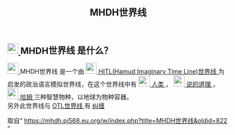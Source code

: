 <section id="mw-content">
 <div class="cosmos-pageAligned mw-body" id="content">
  <a id="top">
  </a>
  <header id="cosmos-page-header">
   <div id="cosmos-header-articleHeader">
    <h1 class="firstHeading" id="firstHeading">
     <span id="cosmos-title-text">
      <span class="mw-page-title-main">
       MHDH世界线
      </span>
     </span>
     <div class="mw-indicators">
     </div>
    </h1>
   </div>
  </header>
  <div class="cosmos-articleContainer">
   <article id="cosmos-pageBody-content">
    <div id="cosmos-pageContent-subtitle">
     <div id="mw-content-subtitle">
     </div>
    </div>
    <div id="siteNotice">
     <!-- CentralNotice -->
    </div>
    <div class="mw-body-content mw-content-ltr" dir="ltr" id="mw-content-text" lang="zh">
     <div class="mw-parser-output">
      <p>
       <big>
        <big>
         <b>
          <span class="mw-default-size" typeof="mw:File">
           <a class="mw-file-description" href="//mhdh.pj568.eu.org/wiki/File:MHDH.png">
            <img decoding="async" height="25" src="//static.miraheze.org/hamuddaolihumanlinewikiwiki/c/c6/MHDH.png" width="25"/>
           </a>
          </span>
          <a class="mw-selflink selflink">
           MHDH世界线
          </a>
          是什么？
         </b>
        </big>
       </big>
      </p>
      <p>
       <span class="mw-default-size" typeof="mw:File">
        <a class="mw-file-description" href="//mhdh.pj568.eu.org/wiki/File:MHDH.png">
         <img decoding="async" height="25" src="//static.miraheze.org/hamuddaolihumanlinewikiwiki/c/c6/MHDH.png" width="25"/>
        </a>
       </span>
       <a class="mw-selflink selflink">
        MHDH世界线
       </a>
       是一个由
       <span class="mw-default-size" typeof="mw:File">
        <a class="mw-file-description" href="//mhdh.pj568.eu.org/wiki/File:Hamud.png">
         <img decoding="async" height="25" src="//static.miraheze.org/hamuddaolihumanlinewikiwiki/2/28/Hamud.png" width="25"/>
        </a>
       </span>
       <a href="//mhdh.pj568.eu.org/wiki/HITL%E4%B8%96%E7%95%8C%E7%BA%BF" title="HITL世界线">
        HITL(Hamud Imaginary Time Line)世界线
       </a>
       为启发的政治语言模拟世界线，在这个世界线中有
       <span class="mw-default-size" typeof="mw:File">
        <a class="mw-file-description" href="//mhdh.pj568.eu.org/wiki/File:%E4%BA%BA%E7%B1%BB.png">
         <img decoding="async" height="24" src="//static.miraheze.org/hamuddaolihumanlinewikiwiki/3/32/%E4%BA%BA%E7%B1%BB.png" width="26"/>
        </a>
       </span>
       <a href="//mhdh.pj568.eu.org/wiki/%E4%BA%BA%E7%B1%BB" title="人类">
        人类
       </a>
       ，
       <span class="mw-default-size" typeof="mw:File">
        <a class="mw-file-description" href="//mhdh.pj568.eu.org/wiki/File:Shuodedaoli.png">
         <img decoding="async" height="25" src="//static.miraheze.org/hamuddaolihumanlinewikiwiki/9/95/Shuodedaoli.png" width="25"/>
        </a>
       </span>
       <a href="//mhdh.pj568.eu.org/wiki/%E8%AF%B4%E7%9A%84%E9%81%93%E7%90%86" title="说的道理">
        说的道理
       </a>
       ，
       <span class="mw-default-size" typeof="mw:File">
        <a class="mw-file-description" href="//mhdh.pj568.eu.org/wiki/File:Hamud.png">
         <img decoding="async" height="25" src="//static.miraheze.org/hamuddaolihumanlinewikiwiki/2/28/Hamud.png" width="25"/>
        </a>
       </span>
       <a href="//mhdh.pj568.eu.org/wiki/%E5%93%88%E5%A7%86" title="哈姆">
        哈姆
       </a>
       三种智慧物种，以地球为物种容器。
       <br/>
       另外此世界线与
       <a class="new" href="//mhdh.pj568.eu.org/w/index.php?title=OTL%E4%B8%96%E7%95%8C%E7%BA%BF&amp;action=edit&amp;redlink=1" title="OTL世界线（页面不存在）">
        OTL世界线
       </a>
       有
       <a class="new" href="//mhdh.pj568.eu.org/w/index.php?title=%E8%AE%B0%E5%BF%86%E7%BA%A0%E7%BC%A0&amp;action=edit&amp;redlink=1" title="记忆纠缠（页面不存在）">
        纠缠
       </a>
       <br/>
      </p>
      <!-- 
NewPP limit report
Parsed by mwtask141
Cached time: 20231224114326
Cache expiry: 604800
Reduced expiry: false
Complications: [no‐toc‐conversion]
CPU time usage: 0.091 seconds
Real time usage: 0.161 seconds
Preprocessor visited node count: 1/1000000
Post‐expand include size: 0/2097152 bytes
Template argument size: 0/2097152 bytes
Highest expansion depth: 1/100
Expensive parser function count: 0/99
Unstrip recursion depth: 0/20
Unstrip post‐expand size: 0/5000000 bytes
-->
      <!--
Transclusion expansion time report (%,ms,calls,template)
100.00%    0.000      1 -total
-->
      <!-- Saved in parser cache with key hamuddaolihumanlinewikiwiki:pcache:idhash:239-0!canonical!zh!groups=* and timestamp 20231224114326 and revision id 822. Rendering was triggered because: unknown
 -->
     </div>
     <noscript>
      <img alt="" height="1" src="https://mhdh.pj568.eu.org/wiki/Special:CentralAutoLogin/start?type=1x1" style="border: none; position: absolute;" title="" width="1"/>
     </noscript>
    </div>
    <div class="printfooter">
     取自“
     <a dir="ltr" href="https://mhdh.pj568.eu.org/w/index.php?title=MHDH世界线&amp;oldid=822">
      https://mhdh.pj568.eu.org/w/index.php?title=MHDH世界线&amp;oldid=822
     </a>
     ”
    </div>
    <span id="cosmos-content-categories">
     <div class="catlinks catlinks-allhidden" data-mw="interface" id="catlinks">
     </div>
    </span>
   </article>
  </div>
 </div>
</section>
